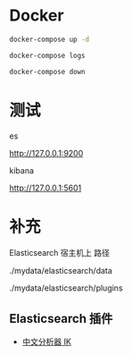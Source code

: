 


# Docker

```bash
docker-compose up -d
```

```bash
docker-compose logs
```

```bash
docker-compose down
```



# 测试

es   

http://127.0.0.1:9200


kibana   

http://127.0.0.1:5601


# 补充

Elasticsearch 宿主机上 路径

./mydata/elasticsearch/data

./mydata/elasticsearch/plugins


## Elasticsearch 插件


- [中文分析器 IK](https://github.com/medcl/elasticsearch-analysis-ik)




